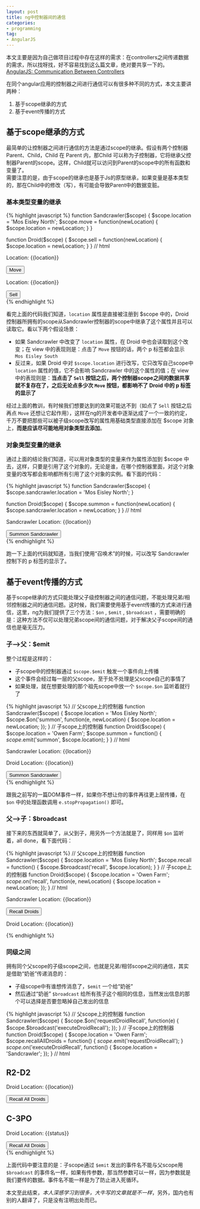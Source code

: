 ```yaml
---
layout: post
title: ng中控制器间的通信
categories:
- programming
tag:
- AngularJS
---
```


本文主要是因为自己做项目过程中存在这样的需求：在controllers之间传递数据的需求，所以找呀找，好不容易找到这么篇文章，绝对要共享一下的。  
[AngularJS: Communication Between Controllers](http://elikirk.com/2013/07/22/angularjs-communication-between-controllers/)

在同个angular应用的控制器之间进行通信可以有很多种不同的方式，本文主要讲两种：

1. 基于scope继承的方式
2. 基于event传播的方式

## 基于scope继承的方式
最简单的让控制器之间进行通信的方法是通过scope的继承。假设有两个控制器Parent、Child，Child 在 Parent 内，那Child 可以称为子控制器，它将继承父控制器Parent的scope。这样，Child就可以访问到Parent的scope中的所有函数和变量了。  
需要注意的是，由于scope的继承也是基于Js的原型继承，如果变量是基本类型的，那在Child中的修改（写），有可能会导致Parent中的数据变脏。

### **基本类型变量的继承**

{% highlight javascript %}
function Sandcrawler($scope) {
    $scope.location = 'Mos Eisley North';
    $scope.move = function(newLocation) {
        $scope.location = newLocation;
    }
}

function Droid($scope) {
    $scope.sell = function(newLocation) {
        $scope.location = newLocation;
    }
}
// html
<div ng-controller="Sandcrawler">
    <p>Location: {{location}}</p>
    <button ng-click="move('Mos Eisley South')">Move</button>
    <div ng-controller="Droid">
        <p>Location: {{location}}</p>
        <button ng-click="sell('Owen Farm')">Sell</button>
    </div>
</div>
{% endhighlight %}

看完上面的代码我们知道，`location` 属性是直接被注册到 $scope 中的，Droid控制器所拥有的scope从Sandcrawler控制器的scope中继承了这个属性并且可以读取它。看以下两个假设场景：

- 如果 Sandcrawler 中改变了 `location` 属性，在 Droid 中也会读取到这个改变；在 view 中的表现则是：点击了 `Move` 按钮的话，两个 p 标签都会显示 `Mos Eisley South`
- 反过来，如果 Droid 中对 `$scope.location` 进行改写，它只改写自己scope中 `location` 属性的值，它不会影响 Sandcrawler 中的这个属性的值；在 view 中的表现则是：**当点击了 `Sell` 按钮之后，两个控制器scope之间的数据共享就不复存在了，之后无论点多少次 `Move` 按钮，都影响不了 Droid 中的 p 标签的显示了**

经过上面的教训，有时候我们想要达到的效果可能达不到（如点了 `Sell` 按钮之后再点 `Move` 还想让它起作用），这样在ng的开发者中逐渐达成了一个一致的约定，千万不要把那些可以被子级scope改写的属性用基础类型直接添加在 $scope 对象上，**而是应该尽可能地用对象类型去添加**。

### **对象类型变量的继承**

通过上面的结论我们知道，可以用对象类型的变量来作为属性添加到 $scope 中去，这样，只要是引用了这个对象的，无论是谁，在哪个控制器里面，对这个对象变量的改写都会影响都所有引用了这个对象的实例。看下面的代码：

{% highlight javascript %}
function Sandcrawler($scope) {
    $scope.sandcrawler.location = 'Mos Eisley North';
}

function Droid($scope) {
    $scope.summon = function(newLocation) {
        $scope.sandcrawler.location = newLocation;
    }
}
// html
<div ng-controller="Sandcrawler">
    <p>Sandcrawler Location: {{location}}</p>
    <div ng-controller="Droid">
        <button ng-click="summon('Owen Farm')">
            Summon Sandcrawler
        </button>
    </div>
</div>
{% endhighlight %}

跑一下上面的代码就知道，当我们使用“召唤术”的时候，可以改写 Sandcrawler 控制下的 p 标签的显示了。

## 基于event传播的方式
基于scope继承的方式只能处理父子级控制器之间的通信问题，不能处理兄弟/相邻控制器之间的通信问题。这时候，我们需要使用基于event传播的方式来进行通信，这里，ng为我们提供了三个方法：`$on` , `$emit` , `$broadcast` ，需要明确的是：这种方法不仅可以处理兄弟scope间的通信问题，对于解决父子scope间的通信也是毫无压力。

### **子-->父：$emit**
整个过程是这样的：

- 子scope中的控制器通过 `$scope.$emit` 触发一个事件向上传播
- 这个事件会经过每一层的父scope，至于处不处理是父scope自己的事情了
- 如果处理，就在想要处理的那个祖先scope中放一个 `$scope.$on` 监听着就行了

{% highlight javascript %}
// 父scope上的控制器
function Sandcrawler($scope) {
	$scope.location = 'Mos Eisley North';
	$scope.$on('summon', function(e, newLocation) {
		$scope.location = newLocation;
	});
}
// 子scope上的控制器
function Droid($scope) {
    $scope.location = 'Owen Farm';
    $scope.summon = function() {
        $scope.$emit('summon', $scope.location);
    }
}
// html
<div ng-controller="Sandcrawler">
	<p>Sandcrawler Location: {{location}}</p>
	<div ng-controller="Droid">
		<p>Droid Location: {{location}}</p>
		<button ng-click="summon()">Summon Sandcrawler</button>
	</div>
</div>
{% endhighlight %}

跟我之前写的一篇DOM事件一样，如果你不想让你的事件再往更上层传播，在 `$on` 中的处理函数调用 `e.stopPropagation()` 即可。

### **父-->子：$broadcast**
接下来的东西就简单了，从父到子，用另外一个方法就是了，同样用 `$on` 监听着，all done，看下面代码：

{% highlight javascript %}
// 父scope上的控制器
function Sandcrawler($scope) {
    $scope.location = 'Mos Eisley North';
    $scope.recall = function() {
        $scope.$broadcast('recall', $scope.location);
    }
}
// 子scope上的控制器
function Droid($scope) {
    $scope.location = 'Owen Farm';
    $scope.$on('recall', function(e, newLocation) {
        $scope.location = newLocation;
    });
}
// html
<div ng-controller="Sandcrawler">
    <p>Sandcrawler Location: {{location}}</p>
    <button ng-click="recall()">Recall Droids</button>
    <div ng-controller="Droid">
        <p>Droid Location: {{location}}</p>
    </div>
</div>
{% endhighlight %}

### **同级之间**
拥有同个父scope的子级scope之间，也就是兄弟/相邻scope之间的通信，其实是借助“奶爸”传递消息的：

- 子级scope中有谁想传消息了，`$emit` 一个给“奶爸”
- 然后通过“奶爸” `$broadcast` 给所有孩子这个相同的信息，当然发出信息的那个可以选择是否要忽略掉自己发出的信息

{% highlight javascript %}
// 父scope上的控制器
function Sandcrawler($scope) {
    $scope.$on('requestDroidRecall', function(e) {
        $scope.$broadcast('executeDroidRecall');
    });
}
// 子scope上的控制器
function Droid($scope) {
    $scope.location = 'Owen Farm';
    $scope.recallAllDroids = function() {
        $scope.$emit('requestDroidRecall');
    }
    $scope.$on('executeDroidRecall', function() { 
        $scope.location = 'Sandcrawler';
    });
}
// html
<div ng-controller="Sandcrawler">
    <div ng-controller="Droid">
        <h2>R2-D2</h2>
        <p>Droid Location: {{location}}</p>
        <button ng-click="recallAddDroids()">Recall All Droids</button>
    </div>
    <div ng-controller="Droid">
        <h2>C-3PO</h2>
        <p>Droid Location: {{status}}</p>
        <button ng-click="recallAddDroids()">Recall All Droids</button>
    </div>
</div>
{% endhighlight %}

上面代码中要注意的是：子scope通过 `$emit` 发出的事件名不能与父scope用 `$broadcast` 的事件名一样，如果有传参数，那当然参数可以一样，因为参数就是我们要传的数据。事件名不能一样是为了防止进入死循环。

本文至此结束，*本人深感学习到很多，大牛写的文章就是不一样*，另外，国内也有别的人翻译了，只是没有注明出处而已。